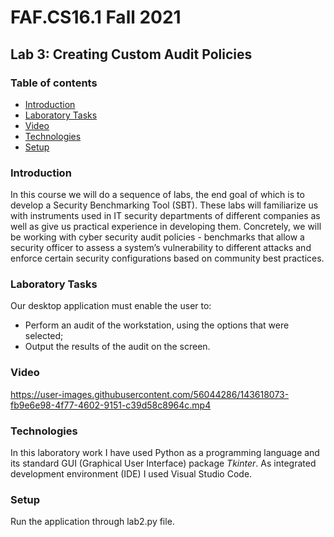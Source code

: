 # FAF.CS16.1 Fall 2021
## Lab 3: Creating Custom Audit Policies
### Table of contents
* [Introduction](#introduction)
* [Laboratory Tasks](#lab-tasks)
* [Video](#video)
* [Technologies](#technologies)
* [Setup](#setup)
### Introduction
In this course we will do a sequence of labs, the end goal of which is to develop a Security Benchmarking Tool (SBT). These labs will familiarize us with instruments used in IT security departments of different companies as well as give us practical experience in developing them. Concretely, we will be working with cyber security audit policies - benchmarks that allow a security officer to assess a system’s vulnerability to different attacks and enforce certain security configurations based on community best practices.

### Laboratory Tasks
Our desktop application must enable the user to:
* Perform an audit of the workstation, using the options that were selected;
* Output the results of the audit on the screen.

### Video




https://user-images.githubusercontent.com/56044286/143618073-fb9e6e98-4f77-4602-9151-c39d58c8964c.mp4



### Technologies
In this laboratory work I have used Python as a programming language and its standard GUI (Graphical User Interface) package *Tkinter*. As integrated development environment (IDE) I used Visual Studio Code.

### Setup
Run the application through lab2.py file.
